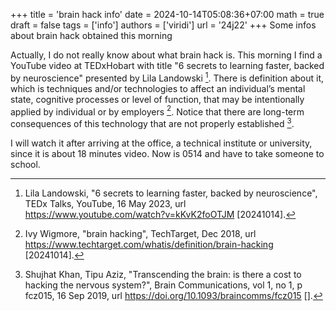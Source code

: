 +++
title = 'brain hack info'
date = 2024-10-14T05:08:36+07:00
math = true
draft = false
tags = ['info']
authors = ['viridi']
url = '24j22'
+++
Some infos about brain hack obtained this morning

<!--more-->

Actually, I do not really know about what brain hack is. This morning I find a YouTube video at TEDxHobart with title "6 secrets to learning faster, backed by neuroscience" presented by Lila Landowski [^landowski_2023]. There is definition about it, which is techniques and/or technologies to affect an individual’s mental state, cognitive processes or level of function, that may be intentionally applied by individual or by employers [^wigmore_2018]. Notice that there are long-term consequences of this technology that are not properly established [^khan_2019].

I will watch it after arriving at the office, a technical institute or university, since it is about 18 minutes video. Now is 0514 and have to take someone to school.


[^khan_2019]: Shujhat Khan, Tipu Aziz, "Transcending the brain: is there a cost to hacking the nervous system?", Brain Communications, vol 1, no 1, p fcz015, 16 Sep 2019, url https://doi.org/10.1093/braincomms/fcz015 [].
[^landowski_2023]: Lila Landowski, "6 secrets to learning faster, backed by neuroscience", TEDx Talks, YouTube, 16 May 2023, url https://www.youtube.com/watch?v=kKvK2foOTJM [20241014].
[^wigmore_2018]: Ivy Wigmore, "brain hacking", TechTarget, Dec 2018, url https://www.techtarget.com/whatis/definition/brain-hacking [20241014].
